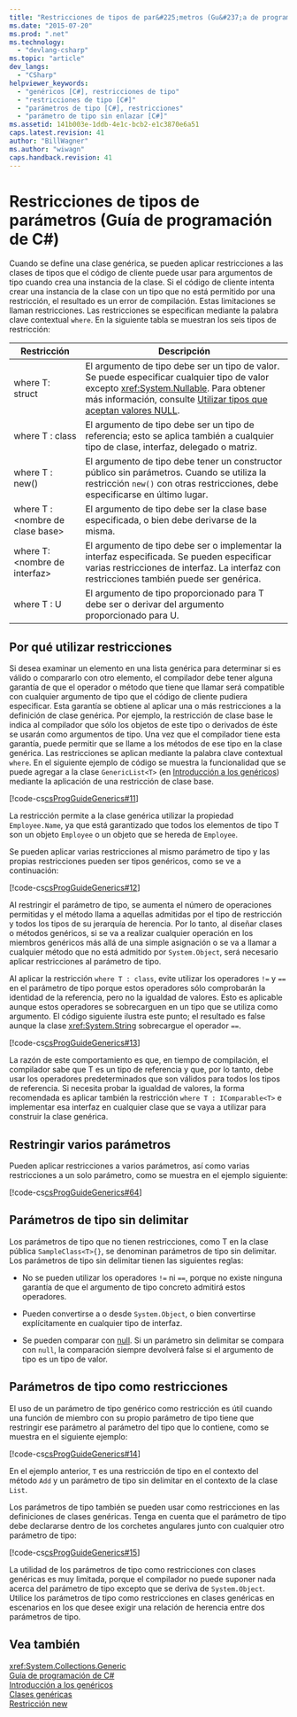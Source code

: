 ```yaml
---
title: "Restricciones de tipos de par&#225;metros (Gu&#237;a de programaci&#243;n de C#) | Microsoft Docs"
ms.date: "2015-07-20"
ms.prod: ".net"
ms.technology: 
  - "devlang-csharp"
ms.topic: "article"
dev_langs: 
  - "CSharp"
helpviewer_keywords: 
  - "genéricos [C#], restricciones de tipo"
  - "restricciones de tipo [C#]"
  - "parámetros de tipo [C#], restricciones"
  - "parámetro de tipo sin enlazar [C#]"
ms.assetid: 141b003e-1ddb-4e1c-bcb2-e1c3870e6a51
caps.latest.revision: 41
author: "BillWagner"
ms.author: "wiwagn"
caps.handback.revision: 41
---
```

# Restricciones de tipos de par&#225;metros (Gu&#237;a de programaci&#243;n de C#)
Cuando se define una clase genérica, se pueden aplicar restricciones a las clases de tipos que el código de cliente puede usar para argumentos de tipo cuando crea una instancia de la clase.  Si el código de cliente intenta crear una instancia de la clase con un tipo que no está permitido por una restricción, el resultado es un error de compilación.  Estas limitaciones se llaman restricciones.  Las restricciones se especifican mediante la palabra clave contextual `where`.  En la siguiente tabla se muestran los seis tipos de restricción:  
  
|Restricción|Descripción|  
|-----------------|-----------------|  
|where T: struct|El argumento de tipo debe ser un tipo de valor.  Se puede especificar cualquier tipo de valor excepto <xref:System.Nullable>.  Para obtener más información, consulte [Utilizar tipos que aceptan valores NULL](../../../csharp/programming-guide/nullable-types/using-nullable-types.md).|  
|where T : class|El argumento de tipo debe ser un tipo de referencia; esto se aplica también a cualquier tipo de clase, interfaz, delegado o matriz.|  
|where T : new\(\)|El argumento de tipo debe tener un constructor público sin parámetros.  Cuando se utiliza la restricción `new()` con otras restricciones, debe especificarse en último lugar.|  
|where T : \<nombre de clase base\>|El argumento de tipo debe ser la clase base especificada, o bien debe derivarse de la misma.|  
|where T: \<nombre de interfaz\>|El argumento de tipo debe ser o implementar la interfaz especificada.  Se pueden especificar varias restricciones de interfaz.  La interfaz con restricciones también puede ser genérica.|  
|where T : U|El argumento de tipo proporcionado para T debe ser o derivar del argumento proporcionado para U.|  
  
## Por qué utilizar restricciones  
 Si desea examinar un elemento en una lista genérica para determinar si es válido o compararlo con otro elemento, el compilador debe tener alguna garantía de que el operador o método que tiene que llamar será compatible con cualquier argumento de tipo que el código de cliente pudiera especificar.  Esta garantía se obtiene al aplicar una o más restricciones a la definición de clase genérica.  Por ejemplo, la restricción de clase base le indica al compilador que sólo los objetos de este tipo o derivados de éste se usarán como argumentos de tipo.  Una vez que el compilador tiene esta garantía, puede permitir que se llame a los métodos de ese tipo en la clase genérica.  Las restricciones se aplican mediante la palabra clave contextual `where`.  En el siguiente ejemplo de código se muestra la funcionalidad que se puede agregar a la clase `GenericList<T>` \(en [Introducción a los genéricos](../../../csharp/programming-guide/generics/introduction-to-generics.md)\) mediante la aplicación de una restricción de clase base.  
  
 [!code-cs[csProgGuideGenerics#11](../../../csharp/programming-guide/generics/codesnippet/csharp/constraints-on-type-para_1.cs)]  
  
 La restricción permite a la clase genérica utilizar la propiedad `Employee.Name`, ya que está garantizado que todos los elementos de tipo T son un objeto `Employee` o un objeto que se hereda de `Employee`.  
  
 Se pueden aplicar varias restricciones al mismo parámetro de tipo y las propias restricciones pueden ser tipos genéricos, como se ve a continuación:  
  
 [!code-cs[csProgGuideGenerics#12](../../../csharp/programming-guide/generics/codesnippet/csharp/constraints-on-type-para_2.cs)]  
  
 Al restringir el parámetro de tipo, se aumenta el número de operaciones permitidas y el método llama a aquellas admitidas por el tipo de restricción y todos los tipos de su jerarquía de herencia.  Por lo tanto, al diseñar clases o métodos genéricos, si se va a realizar cualquier operación en los miembros genéricos más allá de una simple asignación o se va a llamar a cualquier método que no está admitido por `System.Object`, será necesario aplicar restricciones al parámetro de tipo.  
  
 Al aplicar la restricción `where T : class`, evite utilizar los operadores `!=` y `==` en el parámetro de tipo porque estos operadores sólo comprobarán la identidad de la referencia, pero no la igualdad de valores.  Esto es aplicable aunque estos operadores se sobrecarguen en un tipo que se utiliza como argumento.  El código siguiente ilustra este punto; el resultado es false aunque la clase <xref:System.String> sobrecargue el operador `==`.  
  
 [!code-cs[csProgGuideGenerics#13](../../../csharp/programming-guide/generics/codesnippet/csharp/constraints-on-type-para_3.cs)]  
  
 La razón de este comportamiento es que, en tiempo de compilación, el compilador sabe que T es un tipo de referencia y que, por lo tanto, debe usar los operadores predeterminados que son válidos para todos los tipos de referencia.  Si necesita probar la igualdad de valores, la forma recomendada es aplicar también la restricción `where T : IComparable<T>` e implementar esa interfaz en cualquier clase que se vaya a utilizar para construir la clase genérica.  
  
## Restringir varios parámetros  
 Pueden aplicar restricciones a varios parámetros, así como varias restricciones a un solo parámetro, como se muestra en el ejemplo siguiente:  
  
 [!code-cs[csProgGuideGenerics#64](../../../csharp/programming-guide/generics/codesnippet/csharp/constraints-on-type-para_4.cs)]  
  
## Parámetros de tipo sin delimitar  
 Los parámetros de tipo que no tienen restricciones, como T en la clase pública `SampleClass<T>{}`, se denominan parámetros de tipo sin delimitar.  Los parámetros de tipo sin delimitar tienen las siguientes reglas:  
  
-   No se pueden utilizar los operadores `!=` ni `==`, porque no existe ninguna garantía de que el argumento de tipo concreto admitirá estos operadores.  
  
-   Pueden convertirse a o desde `System.Object`, o bien convertirse explícitamente en cualquier tipo de interfaz.  
  
-   Se pueden comparar con [null](../../../csharp/language-reference/keywords/null.md).  Si un parámetro sin delimitar se compara con `null`, la comparación siempre devolverá false si el argumento de tipo es un tipo de valor.  
  
## Parámetros de tipo como restricciones  
 El uso de un parámetro de tipo genérico como restricción es útil cuando una función de miembro con su propio parámetro de tipo tiene que restringir ese parámetro al parámetro del tipo que lo contiene, como se muestra en el siguiente ejemplo:  
  
 [!code-cs[csProgGuideGenerics#14](../../../csharp/programming-guide/generics/codesnippet/csharp/constraints-on-type-para_5.cs)]  
  
 En el ejemplo anterior, `T` es una restricción de tipo en el contexto del método `Add` y un parámetro de tipo sin delimitar en el contexto de la clase `List`.  
  
 Los parámetros de tipo también se pueden usar como restricciones en las definiciones de clases genéricas.  Tenga en cuenta que el parámetro de tipo debe declararse dentro de los corchetes angulares junto con cualquier otro parámetro de tipo:  
  
 [!code-cs[csProgGuideGenerics#15](../../../csharp/programming-guide/generics/codesnippet/csharp/constraints-on-type-para_6.cs)]  
  
 La utilidad de los parámetros de tipo como restricciones con clases genéricas es muy limitada, porque el compilador no puede suponer nada acerca del parámetro de tipo excepto que se deriva de `System.Object`.  Utilice los parámetros de tipo como restricciones en clases genéricas en escenarios en los que desee exigir una relación de herencia entre dos parámetros de tipo.  
  
## Vea también  
 <xref:System.Collections.Generic>   
 [Guía de programación de C\#](../../../csharp/programming-guide/index.md)   
 [Introducción a los genéricos](../../../csharp/programming-guide/generics/introduction-to-generics.md)   
 [Clases genéricas](../../../csharp/programming-guide/generics/generic-classes.md)   
 [Restricción new](../../../csharp/language-reference/keywords/new-constraint.md)